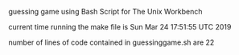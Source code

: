 guessing game using Bash Script for The Unix Workbench 

current time running the make file is Sun Mar 24 17:51:55 UTC 2019 

number of lines of code contained in guessinggame.sh are 22 

